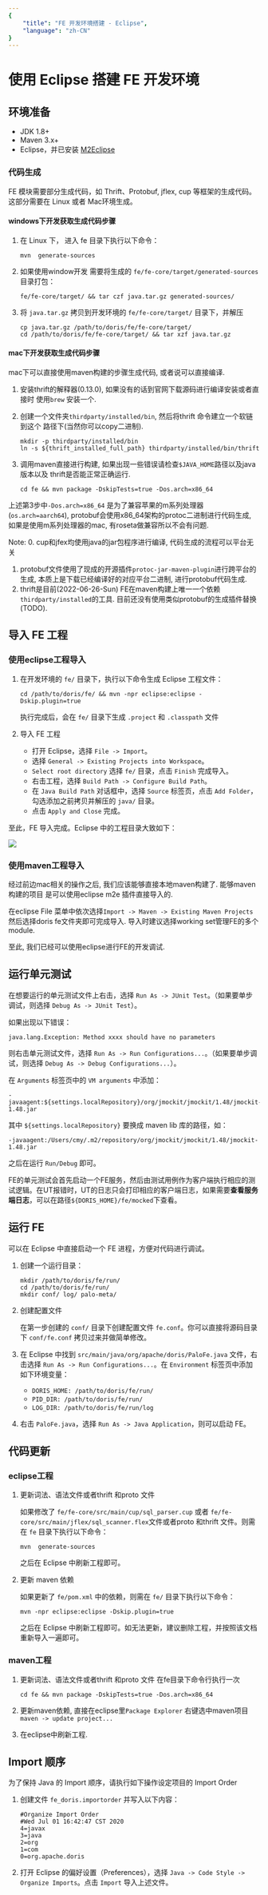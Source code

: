 ```yaml
---
{
    "title": "FE 开发环境搭建 - Eclipse",
    "language": "zh-CN"
}
---
```


<!-- 
Licensed to the Apache Software Foundation (ASF) under one
or more contributor license agreements.  See the NOTICE file
distributed with this work for additional information
regarding copyright ownership.  The ASF licenses this file
to you under the Apache License, Version 2.0 (the
"License"); you may not use this file except in compliance
with the License.  You may obtain a copy of the License at

  http://www.apache.org/licenses/LICENSE-2.0

Unless required by applicable law or agreed to in writing,
software distributed under the License is distributed on an
"AS IS" BASIS, WITHOUT WARRANTIES OR CONDITIONS OF ANY
KIND, either express or implied.  See the License for the
specific language governing permissions and limitations
under the License.
-->

# 使用 Eclipse 搭建 FE 开发环境

## 环境准备

* JDK 1.8+
* Maven 3.x+
* Eclipse，并已安装 [M2Eclipse](http://www.eclipse.org/m2e/)

### 代码生成

FE 模块需要部分生成代码，如 Thrift、Protobuf, jflex, cup 等框架的生成代码。这部分需要在 Linux 或者 Mac环境生成。

#### windows下开发获取生成代码步骤

1. 在 Linux 下， 进入 fe 目录下执行以下命令：

   ```
   mvn  generate-sources
   ```

2. 如果使用window开发 需要将生成的 `fe/fe-core/target/generated-sources` 目录打包：

    `fe/fe-core/target/ && tar czf java.tar.gz generated-sources/`

3. 将 `java.tar.gz` 拷贝到开发环境的 `fe/fe-core/target/` 目录下，并解压

    ```
    cp java.tar.gz /path/to/doris/fe/fe-core/target/
    cd /path/to/doris/fe/fe-core/target/ && tar xzf java.tar.gz
    ```

#### mac下开发获取生成代码步骤

mac下可以直接使用maven构建的步骤生成代码, 或者说可以直接编译. 

1. 安装thrift的解释器(0.13.0), 如果没有的话到官网下载源码进行编译安装或者直接时
	 使用`brew` 安装一个.

2. 创建一个文件夹`thirdparty/installed/bin`, 然后将thrift 命令建立一个软链到这个
	 路径下(当然你可以copy二进制).

	```
	mkdir -p thirdparty/installed/bin
	ln -s ${thrift_installed_full_path} thirdparty/installed/bin/thrift
	```

3. 调用maven直接进行构建, 如果出现一些错误请检查`$JAVA_HOME`路径以及java版本以及
	 thrift是否能正常正确运行.

	```
	cd fe && mvn package -DskipTests=true -Dos.arch=x86_64
	```

上述第3步中`-Dos.arch=x86_64` 是为了兼容苹果的m系列处理器(`os.arch=aarch64`),
protobuf会使用x86_64架构的protoc二进制进行代码生成, 如果是使用m系列处理器的mac,
有roseta做兼容所以不会有问题.

Note: 
0. cup和jfex均使用java的jar包程序进行编译, 代码生成的流程可以平台无关
1. protobuf文件使用了现成的开源插件`protoc-jar-maven-plugin`进行跨平台的生成,
	 本质上是下载已经编译好的对应平台二进制, 进行protobuf代码生成.
2. thrift是目前(2022-06-26-Sun) FE在maven构建上唯一一个依赖
	 `thirdparty/installed`的工具. 目前还没有使用类似protobuf的生成插件替换(TODO).

## 导入 FE 工程

### 使用eclipse工程导入

1. 在开发环境的 `fe/` 目录下，执行以下命令生成 Eclipse 工程文件：

    `cd /path/to/doris/fe/ && mvn -npr eclipse:eclipse -Dskip.plugin=true`

    执行完成后，会在 `fe/` 目录下生成 `.project` 和 `.classpath` 文件

2. 导入 FE 工程

    * 打开 Eclipse，选择 `File -> Import`。
    * 选择 `General -> Existing Projects into Workspace`。
    * `Select root directory` 选择 `fe/` 目录，点击 `Finish` 完成导入。
    * 右击工程，选择 `Build Path -> Configure Build Path`。
    * 在 `Java Build Path` 对话框中，选择 `Source` 标签页，点击 `Add Folder`，勾选添加之前拷贝并解压的 `java/` 目录。
    * 点击 `Apply and Close` 完成。


至此，FE 导入完成。Eclipse 中的工程目录大致如下：

![](/images/eclipse-import-fe-project-1.png)


### 使用maven工程导入

经过前边mac相关的操作之后, 我们应该能够直接本地maven构建了. 能够maven构建的项目
是可以使用eclipse m2e 插件直接导入的.

在eclipse File 菜单中依次选择`Import -> Maven -> Existing Maven Projects`
然后选择doris fe文件夹即可完成导入. 导入时建议选择working set管理FE的多个module.

至此, 我们已经可以使用eclipse进行FE的开发调试.

## 运行单元测试

在想要运行的单元测试文件上右击，选择 `Run As -> JUnit Test`。（如果要单步调试，则选择 `Debug As -> JUnit Test`）。

如果出现以下错误：

```
java.lang.Exception: Method xxxx should have no parameters
```

则右击单元测试文件，选择 `Run As -> Run Configurations...`。（如果要单步调试，则选择 `Debug As -> Debug Configurations...`）。

在 `Arguments` 标签页中的 `VM arguments` 中添加：

```
-javaagent:${settings.localRepository}/org/jmockit/jmockit/1.48/jmockit-1.48.jar
```

其中 `${settings.localRepository}` 要换成 maven lib 库的路径，如：

```
-javaagent:/Users/cmy/.m2/repository/org/jmockit/jmockit/1.48/jmockit-1.48.jar
```

之后在运行 `Run/Debug` 即可。

FE的单元测试会首先启动一个FE服务，然后由测试用例作为客户端执行相应的测试逻辑。在UT报错时，UT的日志只会打印相应的客户端日志，如果需要**查看服务端日志**，可以在路径`${DORIS_HOME}/fe/mocked`下查看。

## 运行 FE

可以在 Eclipse 中直接启动一个 FE 进程，方便对代码进行调试。

1. 创建一个运行目录：

    ```
    mkdir /path/to/doris/fe/run/
    cd /path/to/doris/fe/run/
    mkdir conf/ log/ palo-meta/
    ```
    
2. 创建配置文件
    
    在第一步创建的 `conf/` 目录下创建配置文件 `fe.conf`。你可以直接将源码目录下 `conf/fe.conf` 拷贝过来并做简单修改。
    
3. 在 Eclipse 中找到 `src/main/java/org/apache/doris/PaloFe.java` 文件，右击选择 `Run As -> Run Configurations...`。在 `Environment` 标签页中添加如下环境变量：

    * `DORIS_HOME: /path/to/doris/fe/run/`
    * `PID_DIR: /path/to/doris/fe/run/`
    * `LOG_DIR: /path/to/doris/fe/run/log`

4. 右击 `PaloFe.java`，选择 `Run As -> Java Application`，则可以启动 FE。

## 代码更新

### eclipse工程

1. 更新词法、语法文件或者thrift 和proto 文件

    如果修改了 `fe/fe-core/src/main/cup/sql_parser.cup` 或者 `fe/fe-core/src/main/jflex/sql_scanner.flex`文件或者proto 和thrift 文件。则需在 `fe` 目录下执行以下命令：
    
    ```
    mvn  generate-sources
    ```
    
    之后在 Eclipse 中刷新工程即可。
    
2. 更新 maven 依赖

    如果更新了 `fe/pom.xml` 中的依赖，则需在 `fe/` 目录下执行以下命令：

    `mvn -npr eclipse:eclipse -Dskip.plugin=true`
    
    之后在 Eclipse 中刷新工程即可。如无法更新，建议删除工程，并按照该文档重新导入一遍即可。

### maven工程

1. 更新词法、语法文件或者thrift 和proto 文件 在fe目录下命令行执行一次
	```
	cd fe && mvn package -DskipTests=true -Dos.arch=x86_64
	```
2. 更新maven依赖, 直接在eclipse里`Package Explorer` 右键选中maven项目
	 `maven -> update project...`

3. 在eclipse中刷新工程.

## Import 顺序

为了保持 Java 的 Import 顺序，请执行如下操作设定项目的 Import Order

1. 创建文件 `fe_doris.importorder` 并写入以下内容：

    ```
    #Organize Import Order
    #Wed Jul 01 16:42:47 CST 2020
    4=javax
    3=java
    2=org
    1=com
    0=org.apache.doris
    ```

2. 打开 Eclipse 的偏好设置（Preferences），选择 `Java -> Code Style -> Organize Imports`。点击 `Import` 导入上述文件。
